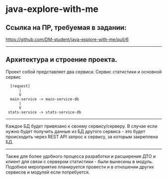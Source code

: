 # java-explore-with-me

## Ссылка на ПР, требуемая в задании:

https://github.com/DM-student/java-explore-with-me/pull/6

---

## Архитектура и строение проекта. 

Проект собой представляет два сервиса: 
Сервис статистики и основной сервис

```
  [request]
      |
      V
  main-service -> main-service-db
      |
      V
 stats-service -> stats-service-db
```

---

Каждое БД будет привязано к своему сервису/серверу. В случае если
нужно будет получить данные из БД другого сервиса - это будет
происходить через REST API запрос к сервису, за которым
закреплена БД.

---

Также для более удобного процесса разработки и расширения ДТО
и клиент для связи с сервером статистики - были вынесены в модуль.
Подобное мероприятие планируется провести и в отношении других
сервисов и модулей если потребуется.